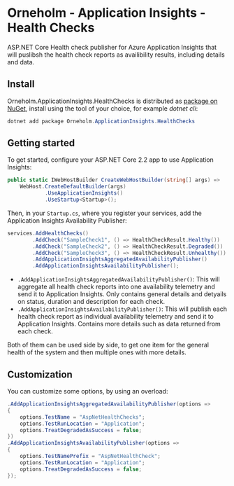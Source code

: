 # Orneholm - Application Insights - Health Checks

ASP.NET Core Health check publisher for Azure Application Insights that will puslibsh the health check reports as availibility results, including details and data.

## Install

Orneholm.ApplicationInsights.HealthChecks is distributed as [package on NuGet](https://www.nuget.org/packages/Orneholm.ApplicationInsights.HealthChecks/), install using the tool of your choice, for example _dotnet cli_:

```powershell
dotnet add package Orneholm.ApplicationInsights.HealthChecks
```

## Getting started

To get started, configure your ASP.NET Core 2.2 app to use Application Insights:

```csharp
public static IWebHostBuilder CreateWebHostBuilder(string[] args) =>
    WebHost.CreateDefaultBuilder(args)
            .UseApplicationInsights()
            .UseStartup<Startup>();
```

Then, in your `Startup.cs`, where you register your services, add the Application Insights  Availability Publisher:

```csharp
services.AddHealthChecks()
        .AddCheck("SampleCheck1", () => HealthCheckResult.Healthy())
		.AddCheck("SampleCheck2", () => HealthCheckResult.Degraded())
		.AddCheck("SampleCheck3", () => HealthCheckResult.Unhealthy())
        .AddApplicationInsightsAggregatedAvailabilityPublisher()
        .AddApplicationInsightsAvailabilityPublisher();
```

- `.AddApplicationInsightsAggregatedAvailabilityPublisher()`: This will aggregate all health check reports into one availability telemetry and send it to Application Insights. Only contains general details and detyails on status, duration and description for each check.
- `.AddApplicationInsightsAvailabilityPublisher()`: This will publish each health check report as individual availability telemetry and send it to Application Insights. Contains more details such as data returned from each check.

Both of them can be used side by side, to get one item for the general health of the system and then multiple ones with more details.

## Customization

You can customize some options, by using an overload:

```csharp
.AddApplicationInsightsAggregatedAvailabilityPublisher(options =>
{
    options.TestName = "AspNetHealthChecks";
    options.TestRunLocation = "Application";
    options.TreatDegradedAsSuccess = false;
})
.AddApplicationInsightsAvailabilityPublisher(options =>
{
    options.TestNamePrefix = "AspNetHealthCheck";
    options.TestRunLocation = "Application";
    options.TreatDegradedAsSuccess = false;
});
```